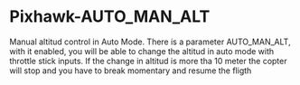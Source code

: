 # Pixhawk-AUTO_MAN_ALT
Manual altitud control in Auto Mode.
There is a parameter AUTO_MAN_ALT, with it enabled, you will be able to change the altitud in auto mode with throttle stick inputs. If the change in altitud is more tha 10 meter the copter will stop and you have to break momentary and resume the fligth
